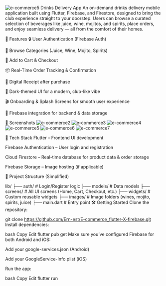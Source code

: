 ![e-commerce5](https://github.com/user-attachments/assets/1c99b709-c16f-4e8c-856d-888a7300c663) Drinks Delivery App
An on-demand drinks delivery mobile application built using Flutter, Firebase, and Firestore, designed to bring the club experience straight to your doorstep. Users can browse a curated selection of beverages like juice, wine, mojitos, and spirits, place orders, and enjoy seamless delivery — all from the comfort of their homes.

🚀 Features
🔒 User Authentication (Firebase Auth)

🍹 Browse Categories (Juice, Wine, Mojito, Spirits)

🛒 Add to Cart & Checkout

📦 Real-Time Order Tracking & Confirmation

🧾 Digital Receipt after purchase

🌙 Dark-themed UI for a modern, club-like vibe

🎬 Onboarding & Splash Screens for smooth user experience

🔔 Firebase integration for backend & data storage

📱 Screenshots
![e-commerce2](https://github.com/user-attachments/assets/2ddd9675-2a39-4bc4-8821-9e4b8ad2fe65) ![e-commerce3](https://github.com/user-attachments/assets/c4d3765b-2bdf-4aa7-ab08-ac4a03e91eaa) ![e-commerce4](https://github.com/user-attachments/assets/396e912f-d488-47a3-991b-556f41b70708)  ![e-commerce5](https://github.com/user-attachments/assets/ce2e6753-d781-48ce-ac95-1d9a0af2dabf)  ![e-commerce6](https://github.com/user-attachments/assets/7f0f1a61-d0f4-4365-aafb-2d1224dd3277)    ![e-commerce7](https://github.com/user-attachments/assets/7c829d22-629a-42ad-96d1-f25166897bd5)







🔧 Tech Stack
Flutter – Frontend UI development

Firebase Authentication – User login and registration

Cloud Firestore – Real-time database for product data & order storage

Firebase Storage – Image hosting (if applicable)

📂 Project Structure (Simplified)

lib/
├── auth/           # Login/Register logic
├── models/         # Data models
├── screens/        # All UI screens (Home, Cart, Checkout, etc.)
├── widgets/        # Custom reusable widgets
├── images/         # Image folders (wines, mojito, spirits, juice)
├── main.dart       # Entry point
🛠️ Getting Started
Clone the repository:

git clone https://github.com/Ern-est/E-commerce_flutter-X-firebase.git
Install dependencies:

bash
Copy
Edit
flutter pub get
Make sure you’ve configured Firebase for both Android and iOS:

Add your google-services.json (Android)

Add your GoogleService-Info.plist (iOS)

Run the app:

bash
Copy
Edit
flutter run
